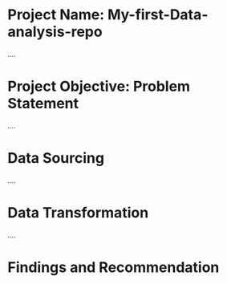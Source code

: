 # Project Name: My-first-Data-analysis-repo

....
# Project Objective: Problem Statement



....
# Data Sourcing



....
# Data Transformation



....
# Findings and Recommendation
